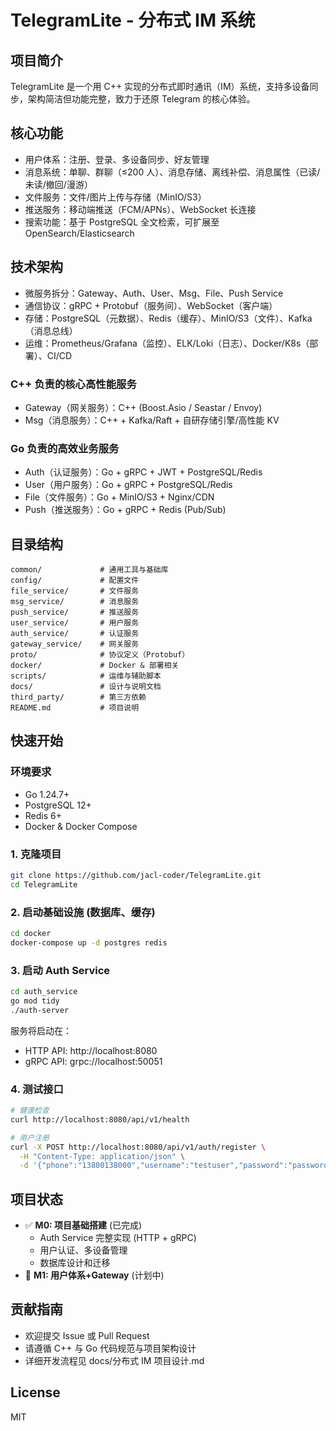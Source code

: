 # TelegramLite - 分布式 IM 系统

## 项目简介

TelegramLite 是一个用 C++ 实现的分布式即时通讯（IM）系统，支持多设备同步，架构简洁但功能完整，致力于还原 Telegram 的核心体验。

## 核心功能

- 用户体系：注册、登录、多设备同步、好友管理
- 消息系统：单聊、群聊（≤200 人）、消息存储、离线补偿、消息属性（已读/未读/撤回/漫游）
- 文件服务：文件/图片上传与存储（MinIO/S3）
- 推送服务：移动端推送（FCM/APNs）、WebSocket 长连接
- 搜索功能：基于 PostgreSQL 全文检索，可扩展至 OpenSearch/Elasticsearch

## 技术架构

- 微服务拆分：Gateway、Auth、User、Msg、File、Push Service
- 通信协议：gRPC + Protobuf（服务间）、WebSocket（客户端）
- 存储：PostgreSQL（元数据）、Redis（缓存）、MinIO/S3（文件）、Kafka（消息总线）
- 运维：Prometheus/Grafana（监控）、ELK/Loki（日志）、Docker/K8s（部署）、CI/CD


### C++ 负责的核心高性能服务

- Gateway（网关服务）：C++ (Boost.Asio / Seastar / Envoy)
- Msg（消息服务）：C++ + Kafka/Raft + 自研存储引擎/高性能 KV

### Go 负责的高效业务服务

- Auth（认证服务）：Go + gRPC + JWT + PostgreSQL/Redis
- User（用户服务）：Go + gRPC + PostgreSQL/Redis
- File（文件服务）：Go + MinIO/S3 + Nginx/CDN
- Push（推送服务）：Go + gRPC + Redis (Pub/Sub)

## 目录结构

```
common/             # 通用工具与基础库
config/             # 配置文件
file_service/       # 文件服务
msg_service/        # 消息服务
push_service/       # 推送服务
user_service/       # 用户服务
auth_service/       # 认证服务
gateway_service/    # 网关服务
proto/              # 协议定义（Protobuf）
docker/             # Docker & 部署相关
scripts/            # 运维与辅助脚本
docs/               # 设计与说明文档
third_party/        # 第三方依赖
README.md           # 项目说明
```

## 快速开始

### 环境要求

- Go 1.24.7+
- PostgreSQL 12+
- Redis 6+
- Docker & Docker Compose

### 1. 克隆项目

```sh
git clone https://github.com/jacl-coder/TelegramLite.git
cd TelegramLite
```

### 2. 启动基础设施 (数据库、缓存)

```sh
cd docker
docker-compose up -d postgres redis
```

### 3. 启动 Auth Service

```sh
cd auth_service
go mod tidy
./auth-server
```

服务将启动在：

- HTTP API: http://localhost:8080
- gRPC API: grpc://localhost:50051

### 4. 测试接口

```sh
# 健康检查
curl http://localhost:8080/api/v1/health

# 用户注册
curl -X POST http://localhost:8080/api/v1/auth/register \
  -H "Content-Type: application/json" \
  -d '{"phone":"13800138000","username":"testuser","password":"password123","device_token":"web-001","device_type":"web"}'
```

## 项目状态

- ✅ **M0: 项目基础搭建** (已完成)
  - Auth Service 完整实现 (HTTP + gRPC)
  - 用户认证、多设备管理
  - 数据库设计和迁移
- 🚀 **M1: 用户体系+Gateway** (计划中)

## 贡献指南

- 欢迎提交 Issue 或 Pull Request
- 请遵循 C++ 与 Go 代码规范与项目架构设计
- 详细开发流程见 docs/分布式 IM 项目设计.md

## License

MIT
